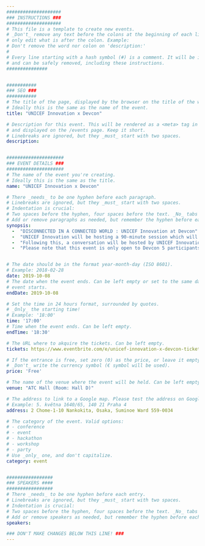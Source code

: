 ```yaml
---
####################
### INSTRUCTIONS ###
####################
# This file is a template to create new events.
# _Don't_ remove any text before the colons at the beginning of each line,
# only edit what is after the colon. Example:
# Don't remove the word nor colon on 'description:'
#
# Every line starting with a hash symbol (#) is a comment. It will be ignored
# and can be safely removed, including these instructions.
###############


###########
### SEO ###
###########
# The title of the page, displayed by the browser on the title of the window.
# Ideally this is the same as the name of the event.
title: "UNICEF Innovation x Devcon"

# Description for this event. This will be rendered as a <meta> tag in the HTML,
# and displayed on the /events page. Keep it short.
# Linebreaks are ignored, but they _must_ start with two spaces.
description: 


#####################
### EVENT DETAILS ###
#####################
# The name of the event you're creating.
# Ideally this is the same as the title.
name: "UNICEF Innovation x Devcon"

# There _needs_ to be one hyphen before each paragraph.
# Linebreaks are ignored, but they _must_ start with two spaces.
# Indentation is crucial:
# Two spaces before the hyphen, four spaces before the text. _No_ tabs allowed.
# Add or remove paragraphs as needed, but remember the hyphen before each entry.
synopsis:
  -  "DISCONNECTED IN A CONNECTED WORLD : UNICEF Innovation at Devcon"  
  -  "UNICEF Innovation will be hosting a 90-minute session which will include an interactive activity. Participants will be tasked with solving a challenge, while being constrained by certain factors."  
  -  "Following this, a conversation will be hosted by UNICEF Innovation on efforts underway to map schools around the world and their internet connectivity. Additionally, a prototype demonstrating where blockchain can help increase the transparency of internet procurement and the monitoring of services being delivered will be shared by the UNICEF team."  
  -  "Please note that this event is only open to Devcon 5 participants. Space is limited; please RSVP to register."  


# The date should be in the format year-month-day (ISO 8601).
# Example: 2018-02-28
date: 2019-10-08
# The date when the event ends. Can be left empty or set to the same day the
# event starts.
endDate: 2019-10-08

# Set the time in 24 hours format, surrounded by quotes.
# _Only_ the starting time!
# Example: '18:00'
time: '17:00'
# Time when the event ends. Can be left empty.
endTime: '18:30'

# The URL where to akquire the tickets. Can be left empty.
tickets: https://www.eventbrite.com/e/unicef-innovation-x-devcon-tickets-71401380451

# If the entrance is free, set zero (0) as the price, or leave it empty.
# _Don't_ write the currency symbol (€ symbol will be used).
price: 'Free'

# The name of the venue where the event will be held. Can be left empty.
venue: "ATC Hall (Room: Hall D)"

# The address to link to a Google map. Please test the address on Google Maps.
# Example: 5. května 1640/65, 140 21 Praha 4
address: 2 Chome-1-10 Nankokita, Osaka, Suminoe Ward 559-0034

# The category of the event. Valid options:
# - conference
# - event
# - hackathon
# - workshop
# - party
# Use _only_ one, and don't capitalize.
category: event


#################
### SPEAKERS ####
#################
# There _needs_ to be one hyphen before each entry.
# Linebreaks are ignored, but they _must_ start with two spaces.
# Indentation is crucial:
# Two spaces before the hyphen, four spaces before the text. _No_ tabs allowed.
# Add or remove speakers as needed, but remember the hyphen before each entry.
speakers:

### DON'T MAKE CHANGES BELOW THIS LINE! ###
---
```

<!-- ### DON'T MAKE CHANGES BELOW THIS LINE! ### -->

<Event-Content/>
